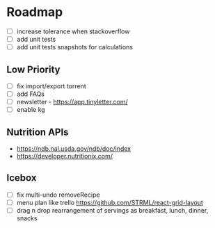# Roadmap

- [ ] increase tolerance when stackoverflow
- [ ] add unit tests
- [ ] add unit tests snapshots for calculations

## Low Priority

- [ ] fix import/export torrent
- [ ] add FAQs
- [ ] newsletter - https://app.tinyletter.com/
- [ ] enable kg

## Nutrition APIs

- https://ndb.nal.usda.gov/ndb/doc/index
- https://developer.nutritionix.com/

## Icebox

- [ ] fix multi-undo removeRecipe
- [ ] menu plan like trello https://github.com/STRML/react-grid-layout
- [ ] drag n drop rearrangement of servings as breakfast, lunch, dinner, snacks
